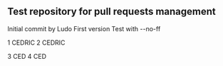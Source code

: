 ## Test repository for pull requests management

Initial commit by Ludo
First version
Test with --no-ff


1 CEDRIC
2 CEDRIC

3 CED
4 CED
